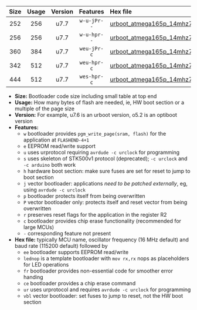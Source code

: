|Size|Usage|Version|Features|Hex file|
|:-:|:-:|:-:|:-:|:--|
|252|256|u7.7|`w-u-jPr--`|[urboot_atmega165p_14mhz7456_460800bps_lednop_ur_vbl.hex](https://raw.githubusercontent.com/stefanrueger/urboot.hex/main/mcus/atmega165p/fcpu_14mhz7456/460800_bps/urboot_atmega165p_14mhz7456_460800bps_lednop_ur_vbl.hex)|
|256|256|u7.7|`w-u-hpr--`|[urboot_atmega165p_14mhz7456_460800bps_lednop_fr_ur.hex](https://raw.githubusercontent.com/stefanrueger/urboot.hex/main/mcus/atmega165p/fcpu_14mhz7456/460800_bps/urboot_atmega165p_14mhz7456_460800bps_lednop_fr_ur.hex)|
|360|384|u7.7|`weu-jPr-c`|[urboot_atmega165p_14mhz7456_460800bps_ee_lednop_fr_ce_ur_vbl.hex](https://raw.githubusercontent.com/stefanrueger/urboot.hex/main/mcus/atmega165p/fcpu_14mhz7456/460800_bps/urboot_atmega165p_14mhz7456_460800bps_ee_lednop_fr_ce_ur_vbl.hex)|
|342|512|u7.7|`weu-hpr-c`|[urboot_atmega165p_14mhz7456_460800bps_ee_lednop_fr_ce_ur.hex](https://raw.githubusercontent.com/stefanrueger/urboot.hex/main/mcus/atmega165p/fcpu_14mhz7456/460800_bps/urboot_atmega165p_14mhz7456_460800bps_ee_lednop_fr_ce_ur.hex)|
|444|512|u7.7|`wes-hpr-c`|[urboot_atmega165p_14mhz7456_460800bps_ee_lednop_fr_ce.hex](https://raw.githubusercontent.com/stefanrueger/urboot.hex/main/mcus/atmega165p/fcpu_14mhz7456/460800_bps/urboot_atmega165p_14mhz7456_460800bps_ee_lednop_fr_ce.hex)|

- **Size:** Bootloader code size including small table at top end
- **Usage:** How many bytes of flash are needed, ie, HW boot section or a multiple of the page size
- **Version:** For example, u7.6 is an urboot version, o5.2 is an optiboot version
- **Features:**
  + `w` bootloader provides `pgm_write_page(sram, flash)` for the application at `FLASHEND-4+1`
  + `e` EEPROM read/write support
  + `u` uses urprotocol requiring `avrdude -c urclock` for programming
  + `s` uses skeleton of STK500v1 protocol (deprecated); `-c urclock` and `-c arduino` both work
  + `h` hardware boot section: make sure fuses are set for reset to jump to boot section
  + `j` vector bootloader: applications *need to be patched externally*, eg, using `avrdude -c urclock`
  + `p` bootloader protects itself from being overwritten
  + `P` vector bootloader only: protects itself and reset vector from being overwritten
  + `r` preserves reset flags for the application in the register R2
  + `c` bootloader provides chip erase functionality (recommended for large MCUs)
  + `-` corresponding feature not present
- **Hex file:** typically MCU name, oscillator frequency (16 MHz default) and baud rate (115200 default) followed by
  + `ee` bootloader supports EEPROM read/write
  + `lednop` is a template bootloader with `mov rx,rx` nops as placeholders for LED operations
  + `fr` bootloader provides non-essential code for smoother error handing
  + `ce` bootloader provides a chip erase command
  + `ur` uses urprotocol and requires `avrdude -c urclock` for programming
  + `vbl` vector bootloader: set fuses to jump to reset, not the HW boot section
